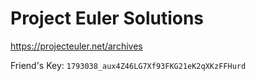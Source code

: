 # Project Euler Solutions

https://projecteuler.net/archives

Friend's Key:
`1793038_aux4Z46LG7Xf93FKG21eK2qXKzFFHurd`
